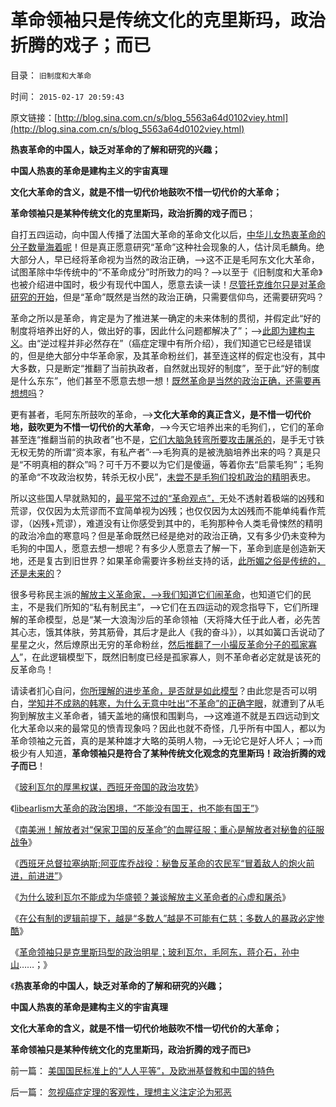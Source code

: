 # 革命领袖只是传统文化的克里斯玛，政治折腾的戏子；而已

目录： `旧制度和大革命` 

时间： `2015-02-17 20:59:43` 

原文链接：[http://blog.sina.com.cn/s/blog_5563a64d0102viey.html](http://blog.sina.com.cn/s/blog_5563a64d0102viey.html)

**热衷革命的中国人，缺乏对革命的了解和研究的兴趣；**

**中国人热衷的革命是建构主义的宇宙真理**

**文化大革命的含义，就是不惜一切代价地鼓吹不惜一切代价的大革命；**

**革命领袖只是某种传统文化的克里斯玛，政治折腾的戏子而已**；

自打五四运动，向中国人传播了法国大革命的革命文化以后，[中华儿女热衷革命的分子数量海着呢](../../../2011/1/15/反思五四运动的局限性，道德治国不考虑国家成本；.md)！但是真正愿意研究“革命”这种社会现象的人，估计凤毛麟角。绝大部分人，早已经将革命视为当然的政治正确，——>这不正是毛阿东文化大革命，试图革除中华传统中的“不革命成分”时所致力的吗？——>以至于《旧制度和大革命》也被介绍进中国时，极少有现代中国人，愿意去读一读！[尽管托克维尔只是对革命研究的开始](../../../2014/4/28/托克维尔法则，《旧制度和大革命》中的《君主论》.md)，但是“革命”既然是当然的政治正确，只需要信仰鸟，还需要研究吗？

革命之所以是革命，肯定是为了推进某一确定的未来体制的贯彻，并假定此“好的制度将培养出好的人，做出好的事，因此什么问题都解决了”；——>[此即为建构主义](../../../2013/12/3/成功的“革命”“改变”都是对既成事实的追认.md)。由“逆过程并非必然存在”（癌症定理中有所介绍），我们知道它已经是错误的，但是绝大部分中华革命家，及其革命粉丝们，甚至连这样的假定也没有，其中大多数，只是断定“推翻了当前执政者，自然就出现好的制度”，至于此“好的制度是什么东东”，他们甚至不愿意去想一想！[既然革命是当然的政治正确，还需要再想想吗](../../../2014/5/19/中国的左派右派都是“反政府主义，闹革命主义”.md)？

更有甚者，毛阿东所鼓吹的革命，——>**文化大革命的真正含义，是不惜一切代价地，鼓吹更为不惜一切代价的大革命**，——>今天它培养出来的毛狗们，，它们的革命甚至连“推翻当前的执政者”也不是，[它们大脑急转弯所要攻击屠杀的](../../../2013/5/29/“造反有理，革命无罪”的传统和误区.md)，是手无寸铁无权无势的所谓“资本家，有私产者”·——>毛狗真的是被洗脑培养出来的吗？真是只是“不明真相的群众”吗？可千万不要以为它们是傻逼，等着你去“启蒙毛狗”；毛狗的革命“不攻政治权势，转杀无权小民”，[未尝不是毛狗们投机政治的精明](../../../2012/4/3/民粹冲击波本来无组织,孔庆东们的三面派神功.md)表忠。

所以这些国人早就熟知的，[最平常不过的“革命观点”，](../../../2012/4/6/文革复辟的危险是现实的，致命的，也是长期的.md)无处不透射着极端的凶残和荒谬，仅仅因为太荒谬而不宜简单视为凶残；也仅仅因为太凶残而不能单纯看作荒谬，（凶残+荒谬），难道没有让你感受到其中的，毛狗那种令人类毛骨悚然的精明的政治冷血的寒意吗？但是革命既然已经是绝对的政治正确，又有多少仍未变种为毛狗的中国人，愿意去想一想呢？有多少人愿意去了解一下，革命到底是创造新天地，还是复古到旧世界？如果革命需要许多粉丝支持的话，[此所媚之俗是传统的，还是未来的](../../../2014/5/29/《旧制度和大革命》新解，您如何爆破海上的冰山？.md)？

很多号称民主派的[解放主义革命家，——>我们知道它们闹革命](../../../2010/5/14/唯恐天下不乱的革命家.md)，也知道它们的民主，不是我们所知的“私有制民主”，——>它们在五四运动的观念指导下，它们所理解的革命模型，总是“某一大浪淘沙后的革命领袖（天将降大任于此人者，必先苦其心志，饿其体肤，劳其筋骨，其后才是此人《我的奋斗》），以其如簧口舌说动了星星之火，然后燎原出无穷的革命粉丝，[然后推翻了一小撮反革命分子的孤家寡人](../../../2010/11/30/孔庆东老师玩政治是举重若轻啊.md)”，在此逻辑模型下，既然旧制度已经是孤家寡人，则不革命者必定就是该死的反革命鸟！

请读者扪心自问，[你所理解的进步革命，是否就是如此模型](../../../2009/5/17/民主价值观不能持有政治野心.md)？由此您是否可以明白，[学知并不成熟的韩寒，为什么无意中吐出“不革命”的正确字眼](../../../2013/6/2/韩寒“不革命”的直觉正确与“人民民主专政”.md)，就遭到了从毛狗到解放主义革命者，铺天盖地的痛恨和围剿鸟，——>这难道不就是五四远动到文化大革命以来的最常见的愤青现象吗？因此也就不奇怪，几乎所有中国人，都以为革命领袖之元首，真的是某种雄才大略的英明人物，——>无论它是好人坏人；——>而极少有人知道，**革命领袖只是符合了某种传统文化观念的克里斯玛！政治折腾的戏子而已**！

《[玻利瓦尔的厚黑权谋，西班牙帝国的政治攻势](../../../2015/2/3/玻利瓦尔的厚黑权谋，西班牙帝国的政治攻势；.md)》

《[libearlism大革命的政治困境，“不能没有国王，也不能有国王”](../../../2015/2/4/玻利瓦尔若当国王，会改写南美历史吗？华盛顿呢？.md)》

《[南美洲！解放者对“保家卫国的反革命”的血腥征服；重心是解放者对秘鲁的征服战争](../../../2015/2/5/南美洲！秘鲁！解放者对“保家卫国的反革命”的血腥征服；.md)》

《[西班牙总督拉塞纳斯;阿亚库乔战役：秘鲁反革命的农民军“冒着敌人的炮火前进，前进进”](../../../2015/2/5/秘鲁反革命的农民军“冒着敌人的炮火，前进，前进，前进进”.md)》

《[为什么玻利瓦尔不能成为华盛顿？兼谈解放主义革命者的心虚和屠杀](http://blog.sina.com.cn/s/blog_5563a64d0102vi4m.html)》

《[在公有制的逻辑前提下，越是“多数人”越是不可能有仁慈；多数人的暴政必定惨酷](../../../2015/2/14/解放主义的革命运动，只是通往奴役之路的恶性循环.md)》

《[革命领袖只是克里斯玛型的政治明星；玻利瓦尔，毛阿东，蒋介石，孙中山](../../../2015/2/16/革命领袖只是克里斯玛型的政治明星.md)……；》

《**热衷革命的中国人，缺乏对革命的了解和研究的兴趣；**

**中国人热衷的革命是建构主义的宇宙真理**

**文化大革命的含义，就是不惜一切代价地鼓吹不惜一切代价的大革命；**

**革命领袖只是某种传统文化的克里斯玛，政治折腾的戏子而已**》

前一篇： [美国国民标准上的“人人平等”，及欧洲基督教和中国的特色](../../../2015/2/17/美国国民标准上的“人人平等”，及欧洲基督教和中国的特色.md)

后一篇： [忽视癌症定理的客观性，理想主义注定沦为邪恶](../../../2015/2/15/忽视癌症定理的客观性，理想主义注定沦为邪恶.md)

